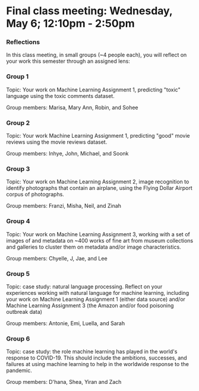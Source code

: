 # Final class meeting: Wednesday, May 6; 12:10pm - 2:50pm

### Reflections

In this class meeting, in small groups (~4 people each), you will reflect on your work this semester through an assigned lens: 

### Group 1

Topic: Your work on Machine Learning Assignment 1, predicting "toxic" language using the toxic comments dataset. 

Group members: Marisa, Mary Ann, Robin, and Sohee

### Group 2

Topic: Your work Machine Learning Assignment 1, predicting "good" movie reviews using the movie reviews dataset. 

Group members: Inhye, John, Michael, and Soonk

### Group 3

Topic: Your work on Machine Learning Assignment 2, image recognition to identify photographs that contain an airplane, using the Flying Dollar Airport corpus of photographs. 

Group members: Franzi, Misha, Neil, and Zinah

### Group 4

Topic: Your work on Machine Learning Assignment 3, working with a set of images of and metadata on ~400 works of fine art from museum collections and galleries to cluster them on metadata and/or image characteristics.

Group members: Chyelle, J, Jae, and Lee

### Group 5

Topic: case study: natural language processing. Reflect on your experiences working with natural language for machine learning, including your work on Machine Learning Assignment 1 (either data source) and/or Machine Learning Assignment 3 (the Amazon and/or food poisoning outbreak data)

Group members: Antonie, Emi, Luella, and Sarah

### Group 6

Topic: case study: the role machine learning has played in the world's response to COVID-19. This should include the ambitions, successes, and failures at using machine learning to help in the worldwide response to the pandemic. 

Group members: D'hana, Shea, Yiran and Zach